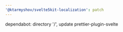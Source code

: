```yaml
---
'@ktarmyshov/svelte5kit-localization': patch
---
```


dependabot: directory '/', update prettier-plugin-svelte

